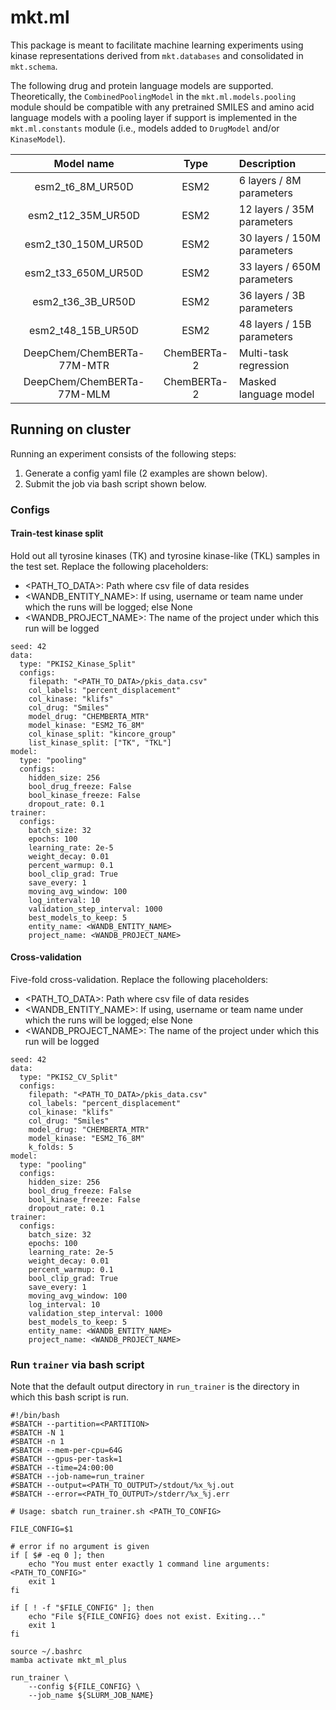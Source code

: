 # mkt.ml

This package is meant to facilitate machine learning experiments using kinase representations derived from `mkt.databases` and consolidated in `mkt.schema`.

The following drug and protein language models are supported. Theoretically, the `CombinedPoolingModel` in the `mkt.ml.models.pooling` module should be compatible with any pretrained SMILES and amino acid language models with a pooling layer if support is implemented in the `mkt.ml.constants` module (i.e., models added to `DrugModel` and/or `KinaseModel`).

| Model name                 | Type        | Description                 |
| :------------------------: | :---------: | :-------------------------- |
| esm2_t6_8M_UR50D           | ESM2        | 6 layers / 8M parameters    |
| esm2_t12_35M_UR50D         | ESM2        | 12 layers / 35M parameters  |
| esm2_t30_150M_UR50D        | ESM2        | 30 layers / 150M parameters |
| esm2_t33_650M_UR50D        | ESM2        | 33 layers / 650M parameters |
| esm2_t36_3B_UR50D          | ESM2        | 36 layers / 3B parameters   |
| esm2_t48_15B_UR50D         | ESM2        | 48 layers / 15B parameters  |
| DeepChem/ChemBERTa-77M-MTR | ChemBERTa-2 | Multi-task regression       |
| DeepChem/ChemBERTa-77M-MLM | ChemBERTa-2 | Masked language model       |

## Running on cluster

Running an experiment consists of the following steps:

1. Generate a config yaml file (2 examples are shown below).
2. Submit the job via bash script shown below.

### Configs

#### Train-test kinase split

Hold out all tyrosine kinases (TK) and tyrosine kinase-like (TKL) samples in the test set. Replace the following placeholders:
+ <PATH_TO_DATA>: Path where csv file of data resides
+ <WANDB_ENTITY_NAME>: If using, username or team name under which the runs will be logged; else None
+ <WANDB_PROJECT_NAME>: The name of the project under which this run will be logged

```
seed: 42
data:
  type: "PKIS2_Kinase_Split"
  configs:
    filepath: "<PATH_TO_DATA>/pkis_data.csv"
    col_labels: "percent_displacement"
    col_kinase: "klifs"
    col_drug: "Smiles"
    model_drug: "CHEMBERTA_MTR"
    model_kinase: "ESM2_T6_8M"
    col_kinase_split: "kincore_group"
    list_kinase_split: ["TK", "TKL"]
model:
  type: "pooling"
  configs:
    hidden_size: 256
    bool_drug_freeze: False
    bool_kinase_freeze: False
    dropout_rate: 0.1
trainer:
  configs:
    batch_size: 32
    epochs: 100
    learning_rate: 2e-5
    weight_decay: 0.01
    percent_warmup: 0.1
    bool_clip_grad: True
    save_every: 1
    moving_avg_window: 100
    log_interval: 10
    validation_step_interval: 1000
    best_models_to_keep: 5
    entity_name: <WANDB_ENTITY_NAME>
    project_name: <WANDB_PROJECT_NAME>
```

#### Cross-validation

Five-fold cross-validation. Replace the following placeholders:
+ <PATH_TO_DATA>: Path where csv file of data resides
+ <WANDB_ENTITY_NAME>: If using, username or team name under which the runs will be logged; else None
+ <WANDB_PROJECT_NAME>: The name of the project under which this run will be logged

```
seed: 42
data:
  type: "PKIS2_CV_Split"
  configs:
    filepath: "<PATH_TO_DATA>/pkis_data.csv"
    col_labels: "percent_displacement"
    col_kinase: "klifs"
    col_drug: "Smiles"
    model_drug: "CHEMBERTA_MTR"
    model_kinase: "ESM2_T6_8M"
    k_folds: 5
model:
  type: "pooling"
  configs:
    hidden_size: 256
    bool_drug_freeze: False
    bool_kinase_freeze: False
    dropout_rate: 0.1
trainer:
  configs:
    batch_size: 32
    epochs: 100
    learning_rate: 2e-5
    weight_decay: 0.01
    percent_warmup: 0.1
    bool_clip_grad: True
    save_every: 1
    moving_avg_window: 100
    log_interval: 10
    validation_step_interval: 1000
    best_models_to_keep: 5
    entity_name: <WANDB_ENTITY_NAME>
    project_name: <WANDB_PROJECT_NAME>
```

### Run `trainer` via bash script

Note that the default output directory in `run_trainer` is the directory in which this bash script is run.

```
#!/bin/bash
#SBATCH --partition=<PARTITION>
#SBATCH -N 1
#SBATCH -n 1
#SBATCH --mem-per-cpu=64G
#SBATCH --gpus-per-task=1
#SBATCH --time=24:00:00
#SBATCH --job-name=run_trainer
#SBATCH --output=<PATH_TO_OUTPUT>/stdout/%x_%j.out
#SBATCH --error=<PATH_TO_OUTPUT>/stderr/%x_%j.err

# Usage: sbatch run_trainer.sh <PATH_TO_CONFIG>

FILE_CONFIG=$1

# error if no argument is given
if [ $# -eq 0 ]; then
    echo "You must enter exactly 1 command line arguments: <PATH_TO_CONFIG>"
    exit 1
fi

if [ ! -f "$FILE_CONFIG" ]; then
    echo "File ${FILE_CONFIG} does not exist. Exiting..."
    exit 1
fi

source ~/.bashrc
mamba activate mkt_ml_plus

run_trainer \
    --config ${FILE_CONFIG} \
    --job_name ${SLURM_JOB_NAME}
```
